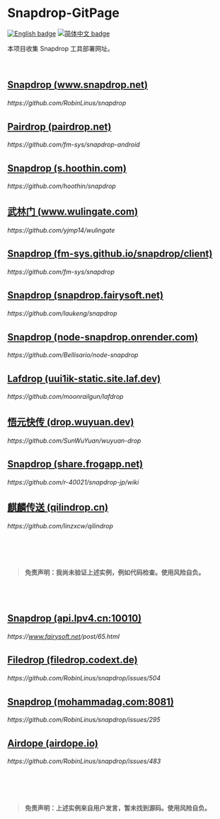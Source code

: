 # Snapdrop-GitPage

[![English badge](https://img.shields.io/badge/%E8%8B%B1%E6%96%87-English-blue)](./README_en.md)
[![简体中文 badge](https://img.shields.io/badge/%E7%AE%80%E4%BD%93%E4%B8%AD%E6%96%87-Simplified%20Chinese-blue)](./README.md)

本项目收集 Snapdrop 工具部署网址。

<br>

## [Snapdrop (www.snapdrop.net)](https://www.snapdrop.net/)

###### https://<span></span>github.com/RobinLinus/snapdrop

## [Pairdrop (pairdrop.net)](https://pairdrop.net)

###### https://<span></span>github.com/fm-sys/snapdrop-android

## [Snapdrop (s.hoothin.com)](https://s.hoothin.com/)

###### https://<span></span>github.com/hoothin/snapdrop

## [武林门 (www.wulingate.com)](https://www.wulingate.com/)

###### https://<span></span>github.com/yjmp14/wulingate

## [Snapdrop (fm-sys.github.io/snapdrop/client)](https://fm-sys.github.io/snapdrop/client/)

###### https://<span></span>github.com/fm-sys/snapdrop

## [Snapdrop (snapdrop.fairysoft.net)](https://snapdrop.fairysoft.net)

###### https://<span></span>github.com/laukeng/snapdrop


## [Snapdrop (node-snapdrop.onrender.com)](https://node-snapdrop.onrender.com)

###### https://<span></span>github.com/Bellisario/node-snapdrop

## [Lafdrop (uui1ik-static.site.laf.dev)](https://uui1ik-static.site.laf.dev)

###### https://<span></span>github.com/moonrailgun/lafdrop

## [悟元快传 (drop.wuyuan.dev)](https://drop.wuyuan.dev/)

###### https://<span></span>github.com/SunWuYuan/wuyuan-drop

## [Snapdrop (share.frogapp.net)](https://share.frogapp.net)

###### https://<span></span>github.com/r-40021/snapdrop-jp/wiki

## [麒麟传送 (qilindrop.cn)](https://qilindrop.cn)

###### https://<span></span>github.com/linzxcw/qilindrop

<br>
<br>


> #### 免责声明：我尚未验证上述实例，例如代码检查。使用风险自负。


<br>
<br>

## [Snapdrop (api.lpv4.cn:10010)](http://api.lpv4.cn:10010)

###### https://<span></span>www.fairysoft.net<span></span>/post/65.html

## [Filedrop (filedrop.codext.de)](https://filedrop.codext.de)

###### https://<span></span>github.com/RobinLinus<span></span>/snapdrop/issues/504

## [Snapdrop (mohammadag.com:8081)](http://mohammadag.com:8081)

###### https://<span></span>github.com/RobinLinus<span></span>/snapdrop/issues/295

## [Airdope (airdope.io)](https://airdope.io)

###### https://<span></span>github.com/RobinLinus<span></span>/snapdrop/issues/483

<br>
<br>


> #### 免责声明：上述实例来自用户发言，暂未找到源码。使用风险自负。

